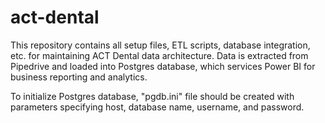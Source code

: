 # act-dental

This repository contains all setup files, ETL scripts, database integration, etc. for maintaining ACT Dental data architecture. Data is extracted from Pipedrive and loaded into Postgres database, which services Power BI for business reporting and analytics.

To initialize Postgres database, "pgdb.ini" file should be created with parameters specifying host, database name, username, and password.
